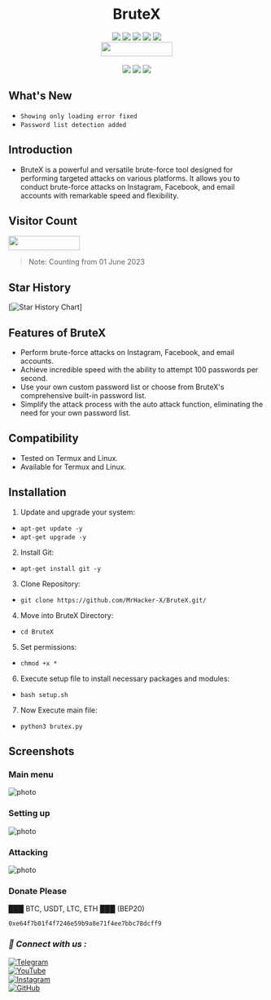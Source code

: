 <h1 align="center">BruteX</h1>

<p align="center">
  <img src="https://img.shields.io/github/stars/MrHacker-X/BruteX?style=for-the-badge&color=orange">
  <img src="https://img.shields.io/github/forks/MrHacker-X/BruteX?color=cyan&style=for-the-badge&color=purple">
  <img src="https://img.shields.io/github/watchers/MrHacker-X/BruteX?color=cyan&style=for-the-badge&color=purple">
  <img src="https://img.shields.io/github/issues/MrHacker-X/BruteX?color=red&style=for-the-badge">
  <img src="https://img.shields.io/github/license/MrHacker-X/BruteX?style=for-the-badge&color=blue"><br>
  <img src="https://hits.dwyl.com/MrHacker-X/BruteX.svg" width="140" height="28">
<br>
<br>
  <img src="https://img.shields.io/badge/Author-Alex Butler-purple?style=flat-square">
  <img src="https://img.shields.io/badge/Open%20Source-Yes-cyan?style=flat-square">
  <img src="https://img.shields.io/badge/Written%20In-Python-blue?style=flat-square">
</p>


## What's New

- ` Showing only loading error fixed `
- ` Password list detection added `

## Introduction

+ BruteX is a powerful and versatile brute-force tool designed for performing targeted attacks on various platforms. It allows you to conduct brute-force attacks on Instagram, Facebook, and email accounts with remarkable speed and flexibility.


## Visitor Count
<img src="https://hits.dwyl.com/MrHacker-X/BruteX.svg" width="140" height="28"><br>

> Note: Counting from 01 June 2023


## Star History

[![Star History Chart](https://api.star-history.com/svg?repos=MrHacker-X/BruteX&type=Date)]



## Features of BruteX

- Perform brute-force attacks on Instagram, Facebook, and email accounts.
- Achieve incredible speed with the ability to attempt 100 passwords per second.
- Use your own custom password list or choose from BruteX's comprehensive built-in password list.
- Simplify the attack process with the auto attack function, eliminating the need for your own password list.

## Compatibility

- Tested on Termux and Linux.
- Available for Termux and Linux.


## Installation

1. Update and upgrade your system:

- `apt-get update -y`
- `apt-get upgrade -y `

2. Install Git:

- ` apt-get install git -y `

3. Clone Repository:

- ` git clone https://github.com/MrHacker-X/BruteX.git/ `

4. Move into BruteX Directory:

- ` cd BruteX `

5. Set permissions:

- ` chmod +x * `

6. Execute setup file to install necessary packages and modules:

- ` bash setup.sh `

7. Now Execute main file:

- ` python3 brutex.py `


## Screenshots
### Main menu
![photo](https://i.ibb.co/p3wCmsk/Screenshot-2023-06-25-15-15-19-591-edit-com-termux.jpg)

### Setting up
![photo](https://i.ibb.co/yNKdpGw/setup.jpg)

### Attacking
![photo](https://i.ibb.co/5MrMr79/IMG-20230726-152037.jpg)

<h3>Donate Please</h3>
███ BTC, USDT, LTC, ETH ███ (BEP20)

```
0xe64f7b01f4f7246e59b9a8e71f4ee7bbc78dcff9
```

<h3><b><i>📡 Connect with us :</i></b></h3>

[![Telegram](https://img.shields.io/badge/Telegram-Channel-blue?style=flat-square&logo=telegram)](https://telegram.me/hackwithalex)
<br>
[![YouTube](https://img.shields.io/badge/YouTube-Channel-red?style=flat-square&logo=youtube)](https://www.youtube.com/@Technolex)
<br>
[![Instagram](https://img.shields.io/badge/Instagram-Profile-pink?style=flat-square&logo=instagram)](https://www.instagram.com/haxorlex)
<br>
[![GitHub](https://img.shields.io/badge/GitHub-Profile-black?style=flat-square&logo=github)](https://github.com/MrHacker-X)
